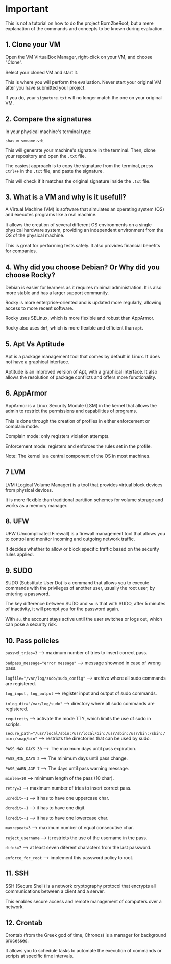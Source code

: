 # Important
This is not a tutorial on how to do the project Born2beRoot, but a mere explanation of the commands and concepts to be known during evaluation.

## 1. Clone your VM
Open the VM VirtualBox Manager,  right-click on your VM, and choose "Clone".

Select your cloned VM and start it.

This is where you will perform the evaluation. Never start your original VM after you have submitted your project.

If you do, your ```signature.txt``` will no longer match the one on your original VM.

## 2. Compare the signatures
In your physical machine's terminal type:

``` shasum vmname.vdi ```

This will generate your machine's signature in the terminal.
Then, clone your repository and open the ```.txt``` file.

The easiest approach is to copy the signature from the terminal, press ```Ctrl+F``` in the ```.txt``` file, and paste the signature.

This will check if it matches the original signature inside the ```.txt``` file.


## 3. What is a VM and why is it usefull?
A Virtual Machine (VM) is software that simulates an operating system (OS) and executes programs like a real machine.

It allows the creation of several different OS environments on a single physical hardware system, providing an independent environment from the OS of the physical machine.

This is great for performing tests safely. It also provides financial benefits for companies.


## 4. Why did you choose Debian? Or Why did you choose Rocky?
Debian is easier for learners as it requires minimal administration. It is also more stable and has a larger support community.

Rocky is more enterprise-oriented and is updated more regularly, allowing access to more recent software.

Rocky uses SELinux, which is more flexible and robust than AppArmor.

Rocky also uses ```dnf```, which is more flexible and efficient than ```apt```.

## 5. Apt Vs Aptitude
Apt is a package management tool that comes by default in Linux. It does not have a graphical interface.

Aptitude is an improved version of Apt, with a graphical interface. It also allows the resolution of package conflicts and offers more functionality.

## 6. AppArmor
AppArmor is a Linux Security Module (LSM) in the kernel that allows the admin to restrict the permissions and capabilities of programs.

This is done through the creation of profiles in either enforcement or complain mode.

Complain mode: only registers violation attempts.

Enforcement mode: registers and enforces the rules set in the profile.

Note: The kernel is a central component of the OS in most machines.

## 7 LVM
LVM (Logical Volume Manager) is a tool that provides virtual block devices from physical devices.

It is more flexible than traditional partition schemes for volume storage and works as a memory manager.

## 8. UFW
UFW (Uncomplicated Firewall) is a firewall management tool that allows you to control and monitor incoming and outgoing network traffic.

It decides whether to allow or block specific traffic based on the security rules applied.

## 9. SUDO
SUDO (Substitute User Do) is a command that allows you to execute commands with the privileges of another user, usually the root user, by entering a password.

The key difference between SUDO and ```su``` is that with SUDO, after 5 minutes of inactivity, it will prompt you for the password again.

With ```su```, the account stays active until the user switches or logs out, which can pose a security risk.

## 10. Pass policies
```passwd_tries=3``` --> maximum number of tries to insert correct pass.

```badpass_message="error message"``` --> message showned in case of wrong pass.

```logfile="/var/log/sudo/sudo_config"``` --> archive where all sudo commands are registered.

```log_input, log_output``` --> register input and output of sudo commands.

```iolog_dir="/var/log/sudo"``` --> directory where all sudo commands are registered.

```requiretty``` --> activate the mode TTY, which limits the use of sudo in scripts.

```secure_path="/usr/local/sbin:/usr/local/bin:/usr/sbin:/usr/bin:/sbin:/bin:/snap/bin"``` --> restricts the 
directories that can be used by sudo.


```PASS_MAX_DAYS 30``` --> The maximum days until pass expiration.

```PASS_MIN_DAYS 2``` --> The minimum days until pass change.

```PASS_WARN_AGE 7``` --> The days until pass warning message.


```minlen=10``` --> minimum length of the pass (10 char).

```retry=3``` --> maximum number of tries to insert correct pass.

```ucredit=-1``` --> it has to have one uppercase char.

```dcredit=-1``` --> it has to have one digit.

```lcredit=-1``` --> it has to have one lowercase char.

```maxrepeat=3``` --> maximum number of equal consecutive char.

```reject_username``` --> it restricts the use of the username in the pass.

```difok=7``` --> at least seven diferent characters from the last password.

```enforce_for_root``` --> implement this password policy to root.

## 11. SSH
SSH (Secure Shell) is a network cryptography protocol that encrypts all communications between a client and a server.

This enables secure access and remote management of computers over a network.

## 12. Crontab
Crontab (from the Greek god of time, Chronos) is a manager for background processes.

It allows you to schedule tasks to automate the execution of commands or scripts at specific time intervals.

